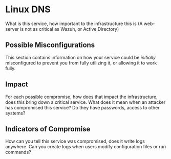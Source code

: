 # Linux DNS
What is this service, how important to the infrastructure this is (A web-server is not as critical as Wazuh, or Active Directory)

## Possible Misconfigurations 
This section contains information on how your service could be *initially* misconfigured to prevent you from fully utilizing it, or allowing it to work fully.

## Impact
For each possible compromise, how does that impact the infrastructure, does this bring down a critical service. What does it mean when an attacker has compromised this service? Do they have passwords, access to other systems?

## Indicators of Compromise
How can you tell this service was compromised, does it write logs anywhere. Can you create logs when users modify configuration files or run commands?